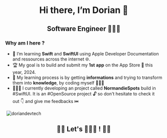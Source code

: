 <h1 align="center">
  Hi there, I’m Dorian 👋
</h1>

<h2 align="center"> Software Engineer 👨🏻‍💻</h2> 

<h3 align="left">Why am I here ?</h3>

- 👀 I’m learning **Swift** and **SwiftUI** using Apple Developer Documentation and ressources across the internet 🌐.
- 🏆 My goal is to build and submit my **1st** **app** on the App Store 📱 this year, 2024.
- 🧠 My learning process is by getting **informations** and trying to transform them into **knowledge**, by coding myself 👨🏻‍🔧
- 🧑🏻‍💻 I currently developing an project called **NormandieSpots** build in #SwiftUI. It is an #OpenSource project 🔓 so don't hesitate to check it out 👇 and give me feedbacks ⏮️ 

<p align="center"> 
<p>&nbsp;<img align="center" src="https://github-readme-stats.vercel.app/api?username=doriandevtech&show_icons=true&include_all_commits=true1count_private=true" alt="doriandevtech" /></p>
</p>

<h2 align="center">👋🏻 Let's 👨🏻‍💻 ! 👋🏻</h2>

<!---
doriandevtech/doriandevtech is a ✨ special ✨ repository because its `README.md` (this file) appears on your GitHub profile.
You can click the Preview link to take a look at your changes.
--->
